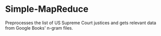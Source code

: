 Simple-MapReduce
================

Preprocesses the list of US Supreme Court justices and gets relevant data from Google Books' n-gram files.
